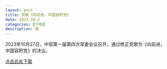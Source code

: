 ```yaml
---
layout: post
title: 党歌《向前进，中国容积党》
date: 2023-10-2
categories: [下载]
description: 歌
---
```


2023年10月27日，中容第一届第四次常委会议召开，通过修正党歌为《向前进，中国容积党》的决议。

[点击此处下载](https://www.feijix.com/s/p3UGpocw)

